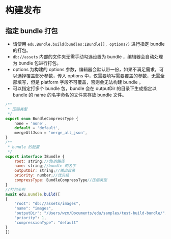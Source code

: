 # 构建发布

## 指定 bundle 打包

- 请使用 `edu.Bundle.build(bundles:IBundle[], options?)` 进行指定 bundle 的打包。
- `db://assets` 内部的文件夹无需手动勾选设置为 bundle ，编辑器会自动处理为 bundle 包进行打包。
- options 为构建的 options 参数，编辑器会默认带一份，如果不满足需求，可以选择覆盖部分参数，传入 options 中，仅需要填写需要覆盖的参数，无需全部填写，但是 platform 字段不可覆盖，否则会无法构建 bundle 。
- 可以指定打多个 bundle 包，bundle 会在 outputDir 的目录下生成指定以 bundle 的 name 的名字命名的文件夹存放 bundle 文件。

```js
/**
 * 压缩类型
 */
export enum BundleCompressType {
    none = 'none',
    default = 'default',
    mergeAllJson = 'merge_all_json',
}
/**
 * bundle 的配置
 */
export interface IBundle {
    root: string;//db的路径
    name: string;//bundle 的名字
    outputDir: string;//输出目录
    priority: number;//优先级
    compressType: BundleCompressType//压缩类型
}
//打包示例
await edu.Bundle.build([
{
    "root": "db://assets/images",
    "name": "images",
    "outputDir": "/Users/wzm/Documents/edu/samples/test-build-bundle/",
    "priority": 1,
    "compressionType": "default"
}
])
```

